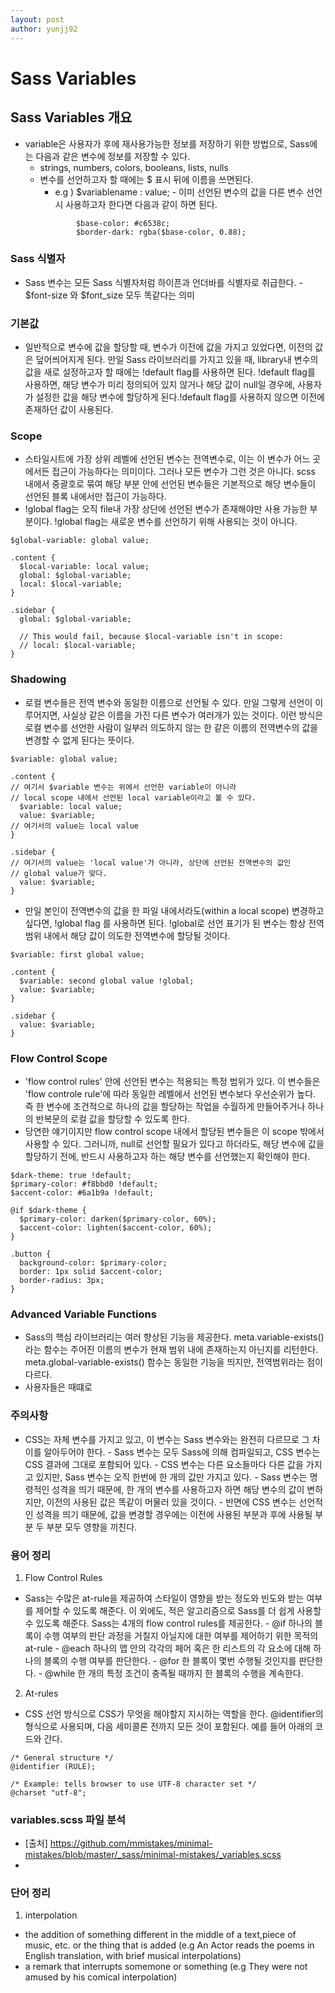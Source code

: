 ```yaml
---
layout: post
author: yunjj92 
---
```

# Sass Variables 
## Sass Variables 개요
- variable은 사용자가 후에 재사용가능한 정보를 저장하기 위한 방법으로, Sass에는 다음과 같은 변수에 정보를 저장할 수 있다. 
     - strings, numbers, colors, booleans, lists, nulls
     - 변수를 선언하고자 할 때에는 $ 표시 뒤에 이름을 쓰면된다. 
        - e.g ) $variablename : value;
      - 이미 선언된 변수의 값을 다른 변수 선언시 사용하고자 한다면 다음과 같이 하면 된다. 
        ```
                $base-color: #c6538c;
                $border-dark: rgba($base-color, 0.88);
        ```
### Sass 식별자
- Sass 변수는 모든 Sass 식별자처럼 하이픈과 언더바를 식별자로 취급한다. 
        - $font-size 와 $font_size 모두 똑같다는 의미 
### 기본값 
- 일반적으로 변수에 값을 할당할 때, 변수가 이전에 값을 가지고 있었다면, 이전의 값은 덮어씌어지게 된다. 만일 Sass 라이브러리를 가지고 있을 때, library내 변수의 값을 새로 설정하고자 할 때에는 !default flag를 사용하면 된다. !default flag를 사용하면, 해당 변수가 미리 정의되어 있지 않거나 해당 값이 null일 경우에, 사용자가 설정한 값을 해당 변수에 할당하게 된다.!default flag를 사용하지 않으면 이전에 존재하던 값이 사용된다. 

### Scope
- 스타일시트에 가장 상위 레벨에 선언된 변수는 전역변수로, 이는 이 변수가 어느 곳에서든 접근이 가능하다는 의미이다. 그러나 모든 변수가 그런 것은 아니다. scss 내에서 중괄호로 묶여 해당 부분 안에 선언된 변수들은 기본적으로 해당 변수들이 선언된 블록 내에서만 접근이 가능하다. 
- !global flag는 오직 file내 가장 상단에 선언된 변수가 존재해야만 사용 가능한 부분이다. !global flag는  새로운 변수를 선언하기 위해 사용되는 것이 아니다. 
```
$global-variable: global value;

.content {
  $local-variable: local value;
  global: $global-variable;
  local: $local-variable;
}

.sidebar {
  global: $global-variable;

  // This would fail, because $local-variable isn't in scope:
  // local: $local-variable;
}
```

### Shadowing
- 로컬 변수들은 전역 변수와 동일한 이름으로 선언될 수 있다. 만일 그렇게 선언이 이루어지면, 사실상 같은 이름을 가진 다른 변수가 여러개가 있는 것이다. 이런 방식은 로컬 변수를 선언한 사람이 일부러 의도하지 않는 한 같은 이름의 전역변수의 값을 변경할 수 없게 된다는 뜻이다. 
```
$variable: global value;

.content {
// 여기서 $variable 변수는 위에서 선언한 variable이 아니라 
// local scope 내에서 선언된 local variable이라고 볼 수 있다. 
  $variable: local value;
  value: $variable;
// 여기서의 value는 local value
}

.sidebar {
// 여기서의 value는 'local value'가 아니라, 상단에 선언된 전역변수의 값인
// global value가 맞다. 
  value: $variable;
}
```
- 만일 본인이 전역변수의 값을 한 파일 내에서라도(within a local scope) 변경하고 싶다면, !global flag 를 사용하면 된다. !global로 선언 표기가 된 변수는 항상 전역 범위 내에서 해당 값이 의도한 전역변수에 할당될 것이다. 
```
$variable: first global value;

.content {
  $variable: second global value !global;
  value: $variable;
}

.sidebar {
  value: $variable;
}
```

### Flow Control Scope
- 'flow control rules' 안에 선언된 변수는 적용되는 특정 범위가 있다. 이 변수들은 'flow controle rule'에 따라 동일한 레벨에서 선언된 변수보다 우선순위가 높다. 즉 한 변수에 조건적으로 하나의 값을 할당하는 작업을 수월하게 만들어주거나 하나의 반복문의 로컬 값을 할당할 수 있도록 한다. 
- 당연한 얘기이지만 flow control scope 내에서 할당된 변수들은 이 scope 밖에서 사용할 수 있다. 그러니까, null로 선언할 필요가 있다고 하더라도, 해당 변수에 값을 할당하기 전에, 반드시 사용하고자 하는 해당 변수를 선언했는지 확인해야 한다. 
```
$dark-theme: true !default;
$primary-color: #f8bbd0 !default;
$accent-color: #6a1b9a !default;

@if $dark-theme {
  $primary-color: darken($primary-color, 60%);
  $accent-color: lighten($accent-color, 60%);
}

.button {
  background-color: $primary-color;
  border: 1px solid $accent-color;
  border-radius: 3px;
}
```

### Advanced Variable Functions
- Sass의 핵심 라이브러리는 여러 향상된 기능을 제공한다. meta.variable-exists()라는 함수는 주어진 이름의 변수가 현재 범위 내에 존재하는지 아닌지를 리턴한다.  meta.global-variable-exists() 함수는 동일한 기능을 띄지만, 전역범위라는 점이 다르다. 
- 사용자들은 때떄로 

### 주의사항
- CSS는 자체 변수를 가지고 있고, 이 변수는 Sass 변수와는 완전히 다르므로 그 차이를 알아두어야 한다. 
        - Sass 변수는 모두 Sass에 의해 컴파일되고, CSS 변수는 CSS 결과에 그대로 포함되어 있다. 
        - CSS 변수는 다른 요소들마다 다른 값을 가지고 있지만, Sass 변수는 오직 한번에 한 개의 값만 가지고 있다. 
        - Sass 변수는 명령적인 성격을 띄기 때문에, 한 개의 변수를 사용하고자 하면 해당 변수의 값이 변하지만, 이전의 사용된 값은 똑같이 머물러 있을 것이다. 
        - 반면에 CSS 변수는 선언적인 성격을 띄기 때문에, 값을 변경할 경우에는 이전에 사용된 부분과 후에 사용될 부분 두 부분 모두 영향을 끼친다. 

### 용어 정리 
1. Flow Control Rules
- Sass는 수많은 at-rule을 제공하여 스타일이 영향을 받는 정도와 빈도와 받는 여부를 제어할 수 있도록 해준다. 이 외에도, 적은 알고리즘으로 Sass를 더 쉽게 사용할 수 있도록 해준다. Sass는 4개의 flow control rules를 제공한다. 
        - @if 하나의 블록이 수행 여부의 판단 과정을 거칠지 아닐지에 대한 여부를 제어하기 위한 목적의 at-rule
        - @each 하나의 맵 안의 각각의 페어 혹은 한 리스트의 각 요소에 대해 하나의 블록의 수행 여부를 판단한다. 
        - @for 한 블록이 몇번 수행될 것인지를 판단한다. 
        - @while 한 개의 특정 조건이 충족될 때까지 한 블록의 수행을 계속한다. 
2. At-rules
- CSS 선언 방식으로 CSS가 무엇을 해야할지 지시하는 역할을 한다. @identifier의 형식으로 사용되며, 다음 세미콜론 전까지 모든 것이 포함된다. 예를 들어 아래의 코드와 간다. 
```
/* General structure */
@identifier (RULE);

/* Example: tells browser to use UTF-8 character set */
@charset "utf-8";
```

### variables.scss 파일 분석
- [출처] https://github.com/mmistakes/minimal-mistakes/blob/master/_sass/minimal-mistakes/_variables.scss
- 

### 단어 정리
1. interpolation
- the addition of something different in the middle of a text,piece of music, etc. or the thing that is added
(e.g An Actor reads the poems in English translation, with brief musical interpolations)
- a remark that interrupts somemone or something
(e.g They were not amused by his comical interpolation)